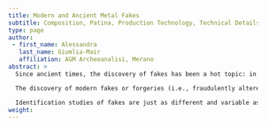```yaml
---
title: Modern and Ancient Metal Fakes
subtitle: Composition, Patina, Production Technology, Technical Details
type: page
author:
 - first_name: Alessandra
   last_name: Giumlia-Mair
   affiliation: AGM Archeoanalisi, Merano
abstract: >
  Since ancient times, the discovery of fakes has been a hot topic: in the course of our scientific research we quite often discover interesting examples of ancient imitations of valuable items or coins. They give us a glimpse into what was considered precious at the time in which they were produced, and represent a welcome addition to our knowledge.

  The discovery of modern fakes or forgeries (i.e., fraudulently altered ancient pieces) is a very different matter. Unrecognized fakes mar our perception of antiquity and must be identified and removed from the cases of our museums.

  Identification studies of fakes are just as different and variable as the multitude of objects that come under our eyes while studying museum collections. In this paper, some of the most skillful ways of ageing freshly made objects, for example by applying some kind of a fake patina, are presented; “wrong” technical details are described; and several examples of ancient and modern fakes are discussed by highlighting their peculiarities.
weight:
---
```

